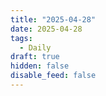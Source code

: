 ```yaml
---
title: "2025-04-28"
date: 2025-04-28
tags:
  - Daily
draft: true
hidden: false
disable_feed: false
---
```


